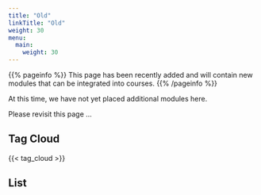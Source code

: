 ```yaml
---
title: "Old"
linkTitle: "Old"
weight: 30
menu:
  main:
    weight: 30
---
```


{{% pageinfo %}}
This page has been recently added and will contain new modules that can be integrated into courses.
{{% /pageinfo %}}


At this time, we have not yet placed additional modules here.

Please revisit this page ...

## Tag Cloud

{{< tag_cloud >}}

## List


